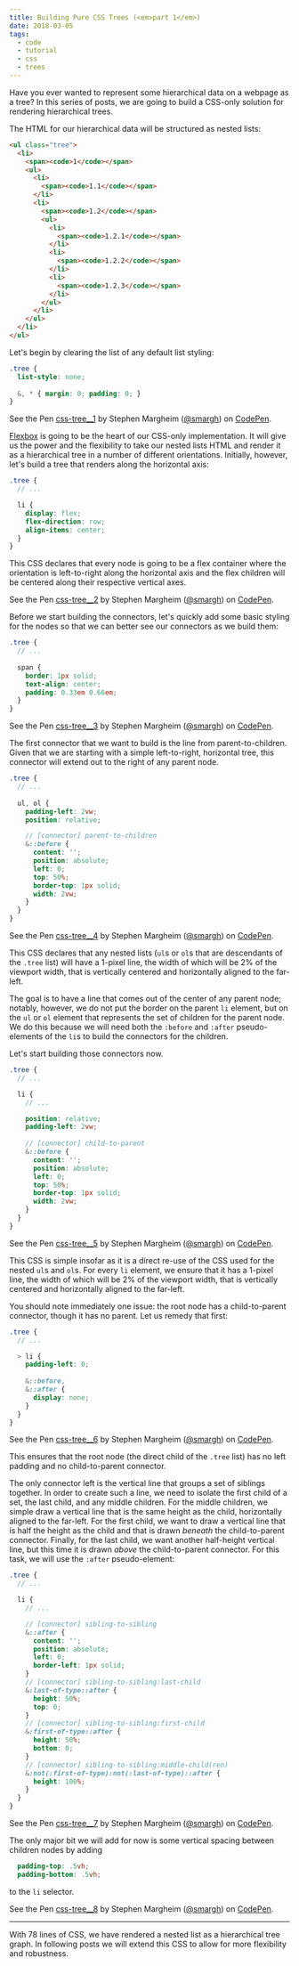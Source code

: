 ```yaml
---
title: Building Pure CSS Trees (<em>part 1</em>)
date: 2018-03-05
tags:
  - code
  - tutorial
  - css
  - trees
---
```


Have you ever wanted to represent some hierarchical data on a webpage as a tree? In this series of posts, we are going to build a CSS-only solution for rendering hierarchical trees.

<!--/summary-->

The HTML for our hierarchical data will be structured as nested lists:

~~~html
<ul class="tree">
  <li>
    <span><code>1</code></span>
    <ul>
      <li>
        <span><code>1.1</code></span>
      </li>
      <li>
        <span><code>1.2</code></span>
        <ul>
          <li>
            <span><code>1.2.1</code></span>
          </li>
          <li>
            <span><code>1.2.2</code></span>
          </li>
          <li>
            <span><code>1.2.3</code></span>
          </li>
        </ul>
      </li>
    </ul>
  </li>
</ul>
~~~

Let's begin by clearing the list of any default list styling:

~~~scss
.tree {
  list-style: none;
  
  &, * { margin: 0; padding: 0; }
}
~~~

<p data-height="160" data-theme-id="0" data-slug-hash="BYgNJN" data-default-tab="result" data-user="smargh" data-embed-version="2" data-pen-title="css-tree__1" class="codepen">See the Pen <a href="https://codepen.io/smargh/pen/BYgNJN/">css-tree__1</a> by Stephen Margheim (<a href="https://codepen.io/smargh">@smargh</a>) on <a href="https://codepen.io">CodePen</a>.</p>
<script async src="https://static.codepen.io/assets/embed/ei.js"></script>

[Flexbox](https://css-tricks.com/snippets/css/a-guide-to-flexbox/) is going to be the heart of our CSS-only implementation. It will give us the power and the flexibility to take our nested lists HTML and render it as a hierarchical tree in a number of different orientations. Initially, however, let's build a tree that renders along the horizontal axis:

~~~scss
.tree {
  // ...

  li {
    display: flex;
    flex-direction: row;
    align-items: center;
  }
}
~~~

This CSS declares that every node is going to be a flex container where the orientation is left-to-right along the horizontal axis and the flex children will be centered along their respective vertical axes.

<p data-height="125" data-theme-id="0" data-slug-hash="mXZJQd" data-default-tab="result" data-user="smargh" data-embed-version="2" data-pen-title="css-tree__2" class="codepen">See the Pen <a href="https://codepen.io/smargh/pen/mXZJQd/">css-tree__2</a> by Stephen Margheim (<a href="https://codepen.io/smargh">@smargh</a>) on <a href="https://codepen.io">CodePen</a>.</p>
<script async src="https://static.codepen.io/assets/embed/ei.js"></script>

Before we start building the connectors, let's quickly add some basic styling for the nodes so that we can better see our connectors as we build them:

~~~scss
.tree {
  // ...
  
  span {
    border: 1px solid;
    text-align: center;
    padding: 0.33em 0.66em;
  }
}
~~~

<p data-height="175" data-theme-id="0" data-slug-hash="gvNpZp" data-default-tab="result" data-user="smargh" data-embed-version="2" data-pen-title="css-tree__3" class="codepen">See the Pen <a href="https://codepen.io/smargh/pen/gvNpZp/">css-tree__3</a> by Stephen Margheim (<a href="https://codepen.io/smargh">@smargh</a>) on <a href="https://codepen.io">CodePen</a>.</p>
<script async src="https://static.codepen.io/assets/embed/ei.js"></script>

The first connector that we want to build is the line from parent-to-children. Given that we are starting with a simple left-to-right, horizontal tree, this connector will extend out to the right of any parent node.

~~~scss
.tree {
  // ...
  
  ul, ol {
    padding-left: 2vw;
    position: relative;

    // [connector] parent-to-children
    &::before {
      content: '';
      position: absolute;
      left: 0;
      top: 50%;
      border-top: 1px solid;
      width: 2vw;
    }
  }
}
~~~

<p data-height="175" data-theme-id="0" data-slug-hash="paXjja" data-default-tab="result" data-user="smargh" data-embed-version="2" data-pen-title="css-tree__4" class="codepen">See the Pen <a href="https://codepen.io/smargh/pen/paXjja/">css-tree__4</a> by Stephen Margheim (<a href="https://codepen.io/smargh">@smargh</a>) on <a href="https://codepen.io">CodePen</a>.</p>
<script async src="https://static.codepen.io/assets/embed/ei.js"></script>

This CSS declares that any nested lists (`ul`s or `ol`s that are descendants of the `.tree` list) will have a 1-pixel line, the width of which will be 2% of the viewport width, that is vertically centered and horizontally aligned to the far-left.

The goal is to have a line that comes out of the center of any parent node; notably, however, we do not put the border on the parent `li` element, but on the `ul` or `ol` element that represents the set of children for the parent node. We do this because we will need both the `:before` and `:after` pseudo-elements of the `li`s to build the connectors for the children.

Let's start building those connectors now.

~~~scss
.tree {
  // ...

  li {
    // ...

    position: relative;
    padding-left: 2vw;
    
    // [connector] child-to-parent
    &::before {
      content: '';
      position: absolute;
      left: 0;
      top: 50%;
      border-top: 1px solid;
      width: 2vw;
    }
  }
}
~~~

<p data-height="175" data-theme-id="0" data-slug-hash="ddBYVo" data-default-tab="result" data-user="smargh" data-embed-version="2" data-pen-title="css-tree__5" class="codepen">See the Pen <a href="https://codepen.io/smargh/pen/ddBYVo/">css-tree__5</a> by Stephen Margheim (<a href="https://codepen.io/smargh">@smargh</a>) on <a href="https://codepen.io">CodePen</a>.</p>
<script async src="https://static.codepen.io/assets/embed/ei.js"></script>

This CSS is simple insofar as it is a direct re-use of the CSS used for the nested `ul`s and `ol`s. For every `li` element, we ensure that it has a 1-pixel line, the width of which will be 2% of the viewport width, that is vertically centered and horizontally aligned to the far-left.

You should note immediately one issue: the root node has a child-to-parent connector, though it has no parent. Let us remedy that first:

~~~scss
.tree {
  // ...

  > li {
    padding-left: 0;
    
    &::before,
    &::after {
      display: none;
    }
  }
}
~~~

<p data-height="175" data-theme-id="0" data-slug-hash="oErbqG" data-default-tab="result" data-user="smargh" data-embed-version="2" data-pen-title="css-tree__6" class="codepen">See the Pen <a href="https://codepen.io/smargh/pen/oErbqG/">css-tree__6</a> by Stephen Margheim (<a href="https://codepen.io/smargh">@smargh</a>) on <a href="https://codepen.io">CodePen</a>.</p>
<script async src="https://static.codepen.io/assets/embed/ei.js"></script>

This ensures that the root node (the direct child of the `.tree` list) has no left padding and no child-to-parent connector.

The only connector left is the vertical line that groups a set of siblings together. In order to create such a line, we need to isolate the first child of a set, the last child, and any middle children. For the middle children, we simple draw a vertical line that is the same height as the child, horizontally aligned to the far-left. For the first child, we want to draw a vertical line that is half the height as the child and that is drawn _beneath_ the child-to-parent connector. Finally, for the last child, we want another half-height vertical line, but this time it is drawn _above_ the child-to-parent connector. For this task, we will use the `:after` pseudo-element:

~~~scss
.tree {
  // ...

  li {
    // ...

    // [connector] sibling-to-sibling
    &::after {
      content: '';
      position: absolute;
      left: 0;
      border-left: 1px solid;
    }
    // [connector] sibling-to-sibling:last-child
    &:last-of-type::after {
      height: 50%;
      top: 0;
    }
    // [connector] sibling-to-sibling:first-child
    &:first-of-type::after {
      height: 50%;
      bottom: 0;
    }
    // [connector] sibling-to-sibling:middle-child(ren)
    &:not(:first-of-type):not(:last-of-type)::after {
      height: 100%;
    }
  }
}
~~~

<p data-height="175" data-theme-id="0" data-slug-hash="PQrZyx" data-default-tab="result" data-user="smargh" data-embed-version="2" data-pen-title="css-tree__7" class="codepen">See the Pen <a href="https://codepen.io/smargh/pen/PQrZyx/">css-tree__7</a> by Stephen Margheim (<a href="https://codepen.io/smargh">@smargh</a>) on <a href="https://codepen.io">CodePen</a>.</p>
<script async src="https://static.codepen.io/assets/embed/ei.js"></script>

The only major bit we will add for now is some vertical spacing between children nodes by adding

~~~scss
  padding-top: .5vh;
  padding-bottom: .5vh;
~~~

to the `li` selector.

<p data-height="185" data-theme-id="0" data-slug-hash="EQBKKw" data-default-tab="result" data-user="smargh" data-embed-version="2" data-pen-title="css-tree__8" class="codepen">See the Pen <a href="https://codepen.io/smargh/pen/EQBKKw/">css-tree__8</a> by Stephen Margheim (<a href="https://codepen.io/smargh">@smargh</a>) on <a href="https://codepen.io">CodePen</a>.</p>
<script async src="https://static.codepen.io/assets/embed/ei.js"></script>

- - -

With 78 lines of CSS, we have rendered a nested list as a hierarchical tree graph. In following posts we will extend this CSS to allow for more flexibility and robustness.
